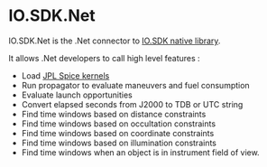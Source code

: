 # IO.SDK.Net

IO.SDK.Net is the .Net connector to [IO.SDK native library](https://github.com/IO-Aerospace-software-engineering/SDK).

It allows .Net developers to call high level features :

* Load [JPL Spice kernels](https://naif.jpl.nasa.gov/naif/data.html)
* Run propagator to evaluate maneuvers and fuel consumption
* Evaluate launch opportunities
* Convert elapsed seconds from J2000 to TDB or UTC string
* Find time windows based on distance constraints
* Find time windows based on occultation constraints
* Find time windows based on coordinate constraints
* Find time windows based on illumination constraints
* Find time windows when an object is in instrument field of view.